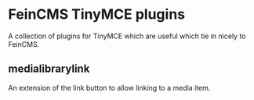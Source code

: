 FeinCMS TinyMCE plugins
=======================

A collection of plugins for TinyMCE which are useful which tie in nicely to
FeinCMS.

medialibrarylink
----------------

An extension of the link button to allow linking to a media item.
